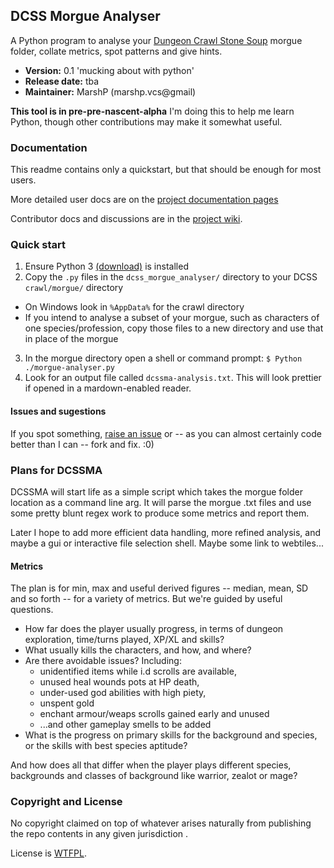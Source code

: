 ## DCSS Morgue Analyser 

A Python program to analyse your [Dungeon Crawl Stone Soup](https://github.com/crawl/crawl) morgue folder, collate metrics, spot patterns and give hints.

* **Version:** 0.1 'mucking about with python'
* **Release date:** tba
* **Maintainer:** MarshP (marshp.vcs@gmail)

**This tool is in pre-pre-nascent-alpha** I'm doing this to help me learn Python, though other contributions may make it somewhat useful.

### Documentation

This readme contains only a quickstart, but that should be enough for most users. 

More detailed user docs are on the [project documentation pages](https://marshp.github.io/dcss-morgue-analyser/)

Contributor docs and discussions are in the [project wiki](https://github.com/MarshP/dcss-morgue-analyser/wiki).

### Quick start

1. Ensure Python 3 [(download)](https://www.python.org/downloads/) is installed
2. Copy the `.py` files in the `dcss_morgue_analyser/` directory to your DCSS `crawl/morgue/` directory
  * On Windows look in `%AppData%` for the crawl directory
  * If you intend to analyse a subset of your morgue, such as characters of one species/profession, copy those files to a new directory and use that in place of the morgue
3. In the morgue directory open a shell or command prompt: `$ Python ./morgue-analyser.py`
4. Look for an output file called `dcssma-analysis.txt`. This will look prettier if opened in a mardown-enabled reader.

#### Issues and sugestions ####

If you spot something, [raise an issue](https://github.com/MarshP/dcss-morgue-analyser/issues/new) or -- as you can almost certainly code better than I can -- fork and fix. :0)
### Plans for DCSSMA

DCSSMA will start life as a simple script which takes the morgue folder location as a command line arg. It will parse the morgue .txt files and use some pretty blunt regex work to produce some metrics and report them.

Later I hope to add more efficient data handling, more refined analysis, and maybe a gui or interactive file selection shell. Maybe some link to webtiles...

#### Metrics

The plan is for min, max and useful derived figures -- median, mean, SD and so forth -- for a variety of metrics. But we're guided by useful questions.

* How far does the player usually progress, in terms of dungeon exploration, time/turns played, XP/XL and skills?
* What usually kills the characters, and how, and where?
* Are there avoidable issues? Including:
  * unidentified items while i.d scrolls are available, 
  * unused heal wounds pots at HP death, 
  * under-used god abilities with high piety, 
  * unspent gold
  * enchant armour/weaps scrolls gained early and unused
  * ...and other gameplay smells to be added
* What is the progress on primary skills for the background and species, or the skills with best species aptitude?

And how does all that differ when the player plays different species, backgrounds and classes of background like warrior, zealot or mage?

### Copyright and License

No copyright claimed on top of whatever arises naturally from publishing the repo contents in any given jurisdiction .

License is [WTFPL](https://en.wikipedia.org/wiki/WTFPL).
